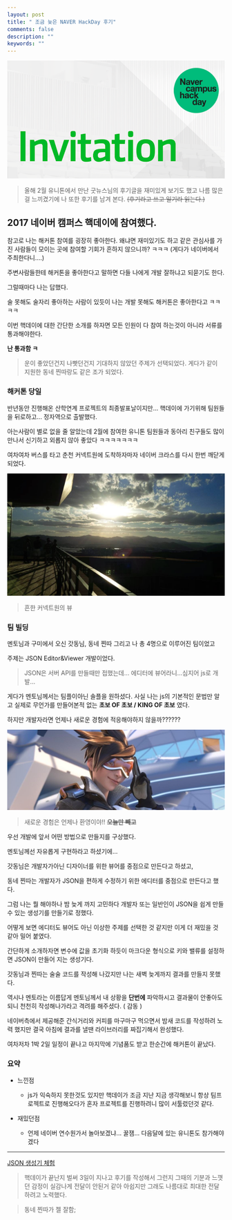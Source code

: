 ```yaml
---
layout: post
title: " 조금 늦은 NAVER HackDay 후기"
comments: false
description: ""
keywords: ""
---
```


![invitation](/images/hackday/invitation.png)


>올해 2월 유니톤에서 만난 굿뉴스님의 후기글을 재미있게 보기도 했고 나름 많은걸 느끼겼기에 나 또한 후기를 남겨 본다. ~~(후기라고 쓰고 일기라 읽는다.)~~



## 2017 네이버 캠퍼스 핵데이에 참여했다.

참고로 나는 해커톤 참여를 굉장히 좋아한다. 왜냐면 재미있기도 하고 같은 관심사를 가진 사람들이 모이는 곳에 참여할 기회가 흔하지 않으니까? ㅋㅋㅋ
(게다가 네이버에서 주최한다니....)


주변사람들한테 해커톤을 좋아한다고 말하면 다들 나에게 개발 잘하냐고 되묻기도 한다.


그럴때마다 나는 답했다.

술 못해도 술자리 좋아하는 사람이 있듯이 나는 개발 못해도 해커톤은 좋아한다고 ㅋㅋㅋㅋ

이번 핵데이에 대한 간단한 소개를 하자면 모든 인원이 다 참여 하는것이 아니라 서류를 통과해야한다.

 **난 통과함 ㅋ**

>운이 좋았던건지 나빳던건지 기대하지 않았던 주제가 선택되었다. 게다가 같이 지원한 동네 찐따랑도 같은 조가 되었다.



### 해커톤 당일


반년동안 진행해온 산학연계 프로젝트의 최종발표날이지만... 핵데이에 가기위해 팀원들을 뒤로하고...  정자역으로 출발했다.

아는사람이 별로 없을 줄 알았는데 2월에 참여한 유니톤 팀원들과 동아리 친구들도 많이 만나서
신기하고 외롭지 않아 좋았다 ㅋㅋㅋㅋㅋㅋㅋ

여차여차 버스를 타고 춘천 커넥트원에 도착하자마자 네이버 크라스를 다시 한번 깨닫게 되었다.


![connectone](/images/hackday/connectone.jpg)
> 흔한 커넥트원의 뷰


### 팀 빌딩

멘토님과 구미에서 오신 갓동님, 동네 찐따 그리고 나 총 4명으로 이루어진 팀이었고

주제는 JSON Editor&Viewer 개발이었다.

>JSON은 서버 API를 만들때만 접했는데... 에디터에 뷰어라니...심지어 js로 개발...

게다가 멘토님께서는 팀플이아닌 솔플을 원하셨다. 사실 나는 js의 기본적인 문법만 알고 실제로 무언가를 만들어본적 없는 **초보 OF 초보 /  KING OF 초보** 였다.

하지만 개발자라면 언제나 새로운 경험에 적응해야하지 않을까??????


![notyou](/images/hackday/notyou.png)
> 새로운 경험은 언제나 환영이야!!  ~~**오늘만 빼고**~~


우선 개발에 앞서 어떤 방법으로 만들지를 구상했다.

멘토님께선 자유롭게 구현하라고 하셨기에...

갓동님은 개발자가아닌 디자이너를 위한 뷰어를 중점으로 만든다고 하셨고,

동네 찐따는 개발자가 JSON을 편하게 수정하기 위한 에디터를 중점으로 만든다고 했다.

그럼 나는 뭘 해야하나 밤 늦게 까지 고민하다 개발자 또는 일반인이 JSON을 쉽게 만들 수 있는 생성기를 만들기로 정했다.

어떻게 보면 에디터도 뷰어도 아닌 이상한 주제를 선택한 것 같지만 이게 더 재밌을 것 같아 밀어 붙였다.

간단하게 소개하자면 변수에 값을 초기화 하듯이 마크다운 형식으로 키와 밸류를 설정하면 JSON이 만들어 지는 생성기다.




갓동님과 찐따는 술술 코드를 작성해 나갔지만 나는 새벽 늦게까지 결과를 만들지 못했다.

역시나 멘토라는 이름답게 멘토님께서 내 상황을 **단번에** 파악하시고 결과물이 안좋아도 되니 천천히 작성해나가라고 격려를 해주셨다. ( 감동 )

네이버측에서 제공해준 간식거리와 커피를 마구마구 먹으면서 밤새 코드를 작성하려 노력 했지만 결국 아침에 결과를 낼땐 라이브러리를 짜집기해서 완성했다.



여차저차 1박 2일 일정이 끝나고 마지막에 기념품도 받고 한순간에 해커톤이 끝났다.



### 요약

- 느낀점
  - js가 익숙하지 못한것도 있지만 핵데이가 조금 지난 지금 생각해보니 항상 팀프로젝트로 진행해오다가 혼자 프로젝트를 진행하려니 많이 서툴렀던것 같다.

- 재밌던점
  - 언제 네이버 연수원가서 놀아보겠냐... 꿀잼... 다음달에 있는 유니톤도 참가해야겠다














----


[JSON 생성기 체험](http:/52.78.22.120:5000)

>핵데이가 끝난지 벌써 3일이 지나고 후기를 작성해서 그런지 그때의 기분과 느꼇던 감정이 실감나게 전달이 안된거 같아 아쉽지만 그래도 나름대로 최대한 전달하려고 노력했다.

> 동네 찐따가 젤 잘함;
